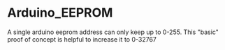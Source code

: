 # Arduino_EEPROM
A single arduino eeprom address can only keep up to 0-255.  This "basic" proof of concept is helpful to increase it to 0-32767
